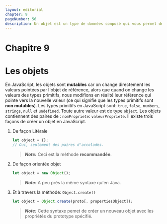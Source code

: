 ```yaml
---
layout: editorial
chapter: 9
pageNumber: 56
description: Un objet est un type de données composé qui vous permet de stocker et organiser plusieurs valeurs (propriétés) en des paires de clés et de valeur. Il s'agit d'une structure de données tout à fait fondamentale dans en JavaScript et est largement utilisé pour représenter des données complexes et des entitées structurées.
---
```


# Chapitre 9

# Les objets

En JavaScript, les objets sont **mutables** car on change directement les valeurs pointées par l'objet de référence, alors que quand on change les valeurs des types primitifs, nous modifions en réalité leur référence qui pointe vers la nouvelle valeur (ce qui signifie que les types primitifs sont **non mutables**). Les types primitifs en JavaScript sont: `true`, `false`, `numbers`, `strings`, `null` et `undefined`. Toute autre valeur est de type `object`. Les objets contiennent des paires de : `nomPropriete`: `valeurPropriete`. Il existe trois façons de créer un objet en JavaScript.

1. De façon Litérale
   
   ```javascript
   let object = {};
   // Oui, seulement des paires d'accolades.
   ```
   
   > _**Note:**_ Ceci est la méthode **recommandée**.

2. De façon orientée objet
   
   ```javascript
   let object = new Object();
   ```
   
   > _**Note:**_ A peu près la même syntaxe qu'en Java.

3. Et à travers la méthode: `Object.create()`
   
   ```javascript
   let object = Object.create(proto[, propertiesObject]);
   ```
   
   > _**Note:**_ Cette syntaxe pemet de créer un nouveau objet avec les propriétés du prototype spécifié.
